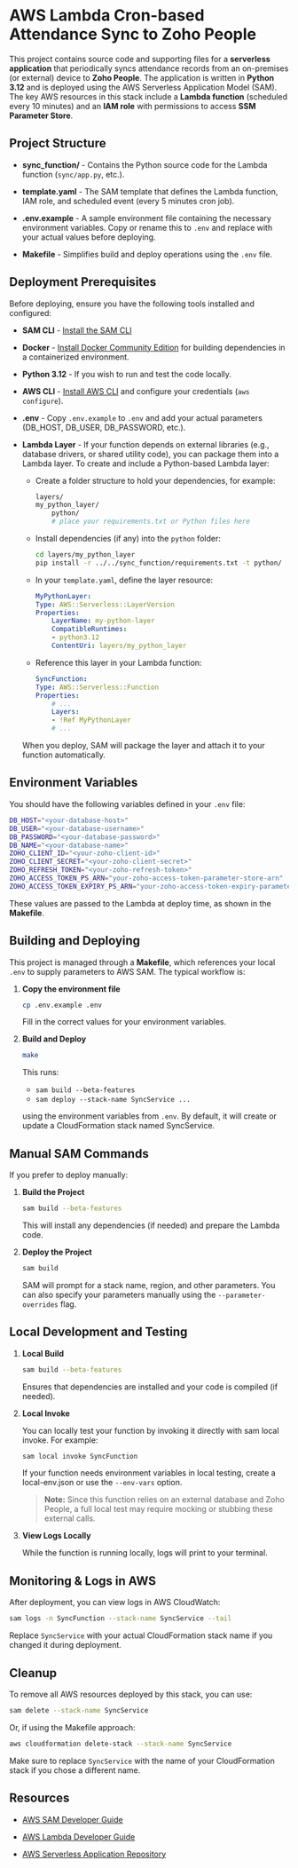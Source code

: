 # AWS Lambda Cron-based Attendance Sync to Zoho People

This project contains source code and supporting files for a **serverless application** that periodically syncs attendance records from an on-premises (or external) device to **Zoho People**. The application is written in **Python 3.12** and is deployed using the AWS Serverless Application Model (SAM). The key AWS resources in this stack include a **Lambda function** (scheduled every 10 minutes) and an **IAM role** with permissions to access **SSM Parameter Store**.

## Project Structure

- **sync_function/** - Contains the Python source code for the Lambda function (`sync/app.py`, etc.).

- **template.yaml** - The SAM template that defines the Lambda function, IAM role, and scheduled event (every 5 minutes cron job).

- **.env.example** - A sample environment file containing the necessary environment variables. Copy or rename this to `.env` and replace with your actual values before deploying.

- **Makefile** - Simplifies build and deploy operations using the `.env` file.

## Deployment Prerequisites

Before deploying, ensure you have the following tools installed and configured:

- **SAM CLI** - [Install the SAM CLI](https://docs.aws.amazon.com/serverless-application-model/latest/developerguide/serverless-sam-cli-install.html)

- **Docker** - [Install Docker Community Edition](https://hub.docker.com/search/?type=edition&offering=community) for building dependencies in a containerized environment.

- **Python 3.12** - If you wish to run and test the code locally.

- **AWS CLI** - [Install AWS CLI](https://aws.amazon.com/cli/) and configure your credentials (`aws configure`).

- **.env** - Copy `.env.example` to `.env` and add your actual parameters (DB_HOST, DB_USER, DB_PASSWORD, etc.).

- **Lambda Layer** - If your function depends on external libraries (e.g., database drivers, or shared utility code), you can package them into a Lambda layer. To create and include a Python-based Lambda layer:

    - Create a folder structure to hold your dependencies, for example:
    
        ```bash
        layers/
        my_python_layer/
            python/
            # place your requirements.txt or Python files here
        ```

    - Install dependencies (if any) into the `python` folder:
        ```bash
        cd layers/my_python_layer
        pip install -r ../../sync_function/requirements.txt -t python/
        ```

    - In your `template.yaml`, define the layer resource:
        ```yaml
        MyPythonLayer:
        Type: AWS::Serverless::LayerVersion
        Properties:
            LayerName: my-python-layer
            CompatibleRuntimes:
            - python3.12
            ContentUri: layers/my_python_layer
        ```

    - Reference this layer in your Lambda function:
        ```yaml
        SyncFunction:
        Type: AWS::Serverless::Function
        Properties:
            # ...
            Layers:
            - !Ref MyPythonLayer
            # ...
        ```

    When you deploy, SAM will package the layer and attach it to your function automatically.

## Environment Variables

You should have the following variables defined in your `.env` file:

```bash
DB_HOST="<your-database-host>"
DB_USER="<your-database-username>"
DB_PASSWORD="<your-database-password>"
DB_NAME="<your-database-name>"
ZOHO_CLIENT_ID="<your-zoho-client-id>"
ZOHO_CLIENT_SECRET="<your-zoho-client-secret>"
ZOHO_REFRESH_TOKEN="<your-zoho-refresh-token>"
ZOHO_ACCESS_TOKEN_PS_ARN="your-zoho-access-token-parameter-store-arn"
ZOHO_ACCESS_TOKEN_EXPIRY_PS_ARN="your-zoho-access-token-expiry-parameter-store-arn"
```

These values are passed to the Lambda at deploy time, as shown in the **Makefile**.

## Building and Deploying

This project is managed through a **Makefile**, which references your local `.env` to supply parameters to AWS SAM. The typical workflow is:

1. **Copy the environment file**  

   ```bash
   cp .env.example .env
   ```

   Fill in the correct values for your environment variables.
2. **Build and Deploy**

    ```bash
    make
    ```

    This runs:

    - ```sam build --beta-features```
    - ```sam deploy --stack-name SyncService ...```

    using the environment variables from `.env`. By default, it will create or update a CloudFormation stack named SyncService.

## Manual SAM Commands

If you prefer to deploy manually:
1. **Build the Project**  

   ```bash
   sam build --beta-features
   ```

    This will install any dependencies (if needed) and prepare the Lambda code.
2. **Deploy the Project**

    ```bash
    sam build
    ```

    SAM will prompt for a stack name, region, and other parameters. You can also specify your parameters manually using the `--parameter-overrides` flag.

## Local Development and Testing
1. **Local Build** 

   ```bash
   sam build --beta-features
   ```

   Ensures that dependencies are installed and your code is compiled (if needed).
2. **Local Invoke**

    You can locally test your function by invoking it directly with sam local invoke. For example:
    
    ```bash
    sam local invoke SyncFunction
    ```
    
    If your function needs environment variables in local testing, create a local-env.json or use the `--env-vars` option.
    
    > **Note:** Since this function relies on an external database and Zoho People, a full local test may require mocking or stubbing these external calls.

3. **View Logs Locally**

    While the function is running locally, logs will print to your terminal.

## Monitoring & Logs in AWS
After deployment, you can view logs in AWS CloudWatch:

```bash
sam logs -n SyncFunction --stack-name SyncService --tail
```

Replace `SyncService` with your actual CloudFormation stack name if you changed it during deployment.

## Cleanup
To remove all AWS resources deployed by this stack, you can use:

```bash
sam delete --stack-name SyncService
```
    
Or, if using the Makefile approach:

```bash
aws cloudformation delete-stack --stack-name SyncService
```

Make sure to replace `SyncService` with the name of your CloudFormation stack if you chose a different name.

## Resources

- [AWS SAM Developer Guide](https://docs.aws.amazon.com/serverless-application-model/latest/developerguide/what-is-sam.html)

- [AWS Lambda Developer Guide](https://docs.aws.amazon.com/lambda/latest/dg/welcome.html)

- [AWS Serverless Application Repository](https://aws.amazon.com/serverless/serverlessrepo/)
